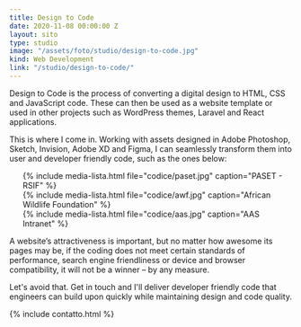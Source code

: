 ```yaml
---
title: Design to Code
date: 2020-11-08 00:00:00 Z
layout: sito
type: studio
image: "/assets/foto/studio/design-to-code.jpg"
kind: Web Development
link: "/studio/design-to-code/"
---
```

Design to Code is the process of converting a digital design to HTML, CSS and JavaScript code. These can then be used as a website template or used in other projects such as WordPress themes, Laravel and React applications.

This is where I come in. Working with assets designed in Adobe Photoshop, Sketch, Invision, Adobe XD and Figma, I can seamlessly transform them into user and developer friendly code, such as the ones below:
<div class="media logos">
    <ul>
		{% include media-lista.html file="codice/paset.jpg" caption="PASET - RSIF" %}
		<div class="break"></div>
		{% include media-lista.html file="codice/awf.jpg" caption="African Wildlife Foundation" %}
		<div class="break"></div>
		{% include media-lista.html file="codice/aas.jpg" caption="AAS Intranet" %}
		<div class="break"></div>
	</ul>
</div>
A website’s attractiveness is important, but no matter how awesome its pages may be, if the coding does not meet certain standards of performance, search engine friendliness or device and browser compatibility, it will not be a winner – by any measure.

Let's avoid that. Get in touch and I'll deliver developer friendly code that engineers can build upon quickly while maintaining design and code quality.

{% include contatto.html %}